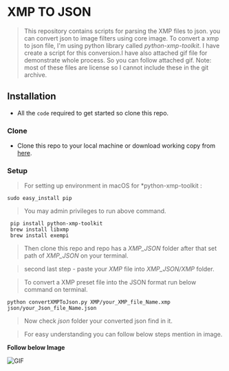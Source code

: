 # XMP TO JSON
> This repository contains scripts for parsing the XMP files to json. you can convert json to image filters using core image.
> To convert a xmp to json file, I'm using python library called *python-xmp-toolkit*. I have create a script for this conversion.I have also attached gif file for demonstrate whole process. So you can follow attached gif.
Note: most of these files are license so I cannot include these in the git archive.

## Installation
 - All the `code` required to get started so clone this repo.

### Clone

 - Clone this repo to your local machine or download working copy from [here](https://github.com/macvinod/XMP-To-Json/archive/v1.0.zip).

### Setup

  > For setting up environment in macOS for *python-xmp-toolkit :
  ```
  sudo easy_install pip
 ```
   
  >You may admin privileges to run above command.

  ```
   pip install python-xmp-toolkit
   brew install libxmp
   brew install exempi
 ```

  >Then clone this repo and repo has a *XMP_JSON*  folder after that set path of  *XMP_JSON* on your terminal. 

  > second last step - paste your *XMP* file into *XMP_JSON/XMP* folder.
   
  > To convert a XMP preset file into the JSON format run below command on terminal.
   
   ```
   python convertXMPToJson.py XMP/your_XMP_file_Name.xmp json/your_Json_file_Name.json
   ```   
  > Now check *json* folder your converted json find in it.

 > For easy understanding you can follow below steps mention in image.
 
 **Follow below Image**

 ![
 GIF](https://github.com/macvinod/XMP-To-Json/blob/master/Images/Screen-Recording-2020-06-29-at-11.45.42-PM.gif)
